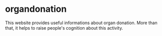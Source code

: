 # organdonation
This website provides useful informations about organ donation. More than that, it helps to raise people's cognition about this activity. 
